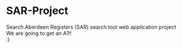 # SAR-Project
Search Aberdeen Registers (SAR) search tool web application project
<br> We are going to get an A1!!
<br> :)
